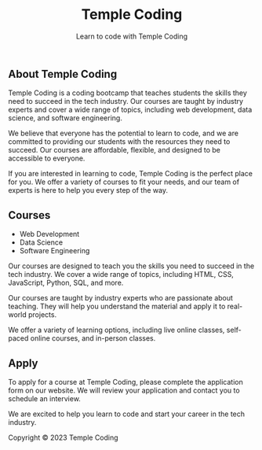 
<!DOCTYPE html>
<html>
<head>
  <title>Temple Coding</title>
  <link rel="stylesheet" href="style.css">
</head>
<body>
  <header>
    <h1>Temple Coding</h1>
    <p>Learn to code with Temple Coding</p>
  </header>
  <main>
    <section id="about">
      <h2>About Temple Coding</h2>
      <p>Temple Coding is a coding bootcamp that teaches students the skills they need to succeed in the tech industry. Our courses are taught by industry experts and cover a wide range of topics, including web development, data science, and software engineering.</p>
      <p>We believe that everyone has the potential to learn to code, and we are committed to providing our students with the resources they need to succeed. Our courses are affordable, flexible, and designed to be accessible to everyone.</p>
      <p>If you are interested in learning to code, Temple Coding is the perfect place for you. We offer a variety of courses to fit your needs, and our team of experts is here to help you every step of the way.</p>
    </section>
    <section id="courses">
      <h2>Courses</h2>
      <ul>
        <li>Web Development</li>
        <li>Data Science</li>
        <li>Software Engineering</li>
      </ul>
      <p>Our courses are designed to teach you the skills you need to succeed in the tech industry. We cover a wide range of topics, including HTML, CSS, JavaScript, Python, SQL, and more.</p>
      <p>Our courses are taught by industry experts who are passionate about teaching. They will help you understand the material and apply it to real-world projects.</p>
      <p>We offer a variety of learning options, including live online classes, self-paced online courses, and in-person classes.</p>
    </section>
    <section id="apply">
      <h2>Apply</h2>
      <p>To apply for a course at Temple Coding, please complete the application form on our website. We will review your application and contact you to schedule an interview.</p>
      <p>We are excited to help you learn to code and start your career in the tech industry.</p>
    </section>
  </main>
  <footer>
    <p>Copyright &copy; 2023 Temple Coding</p>
  </footer>
</body>
</html>
